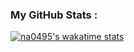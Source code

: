 ### My GitHub Stats : <br/>
[![na0495's wakatime stats](https://github-readme-stats.vercel.app/api/wakatime?username=na0495&3)](https://github.com/na0495/github-readme-stats)


